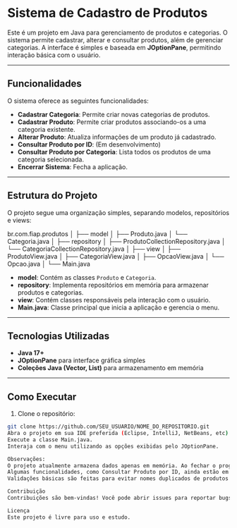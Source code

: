 # Sistema de Cadastro de Produtos

Este é um projeto em Java para gerenciamento de produtos e categorias. O sistema permite cadastrar, alterar e consultar produtos, além de gerenciar categorias. A interface é simples e baseada em **JOptionPane**, permitindo interação básica com o usuário.

---

## Funcionalidades

O sistema oferece as seguintes funcionalidades:

- **Cadastrar Categoria**: Permite criar novas categorias de produtos.
- **Cadastrar Produto**: Permite criar produtos associando-os a uma categoria existente.
- **Alterar Produto**: Atualiza informações de um produto já cadastrado.
- **Consultar Produto por ID**: (Em desenvolvimento)
- **Consultar Produto por Categoria**: Lista todos os produtos de uma categoria selecionada.
- **Encerrar Sistema**: Fecha a aplicação.

---

## Estrutura do Projeto

O projeto segue uma organização simples, separando modelos, repositórios e views:

br.com.fiap.produtos
│
├── model
│ ├── Produto.java
│ └── Categoria.java
│
├── repository
│ ├── ProdutoCollectionRepository.java
│ └── CategoriaCollectionRepository.java
│
├── view
│ ├── ProdutoView.java
│ ├── CategoriaView.java
│ ├── OpcaoView.java
│ └── Opcao.java
│
└── Main.java


- **model**: Contém as classes `Produto` e `Categoria`.
- **repository**: Implementa repositórios em memória para armazenar produtos e categorias.
- **view**: Contém classes responsáveis pela interação com o usuário.
- **Main.java**: Classe principal que inicia a aplicação e gerencia o menu.

---

## Tecnologias Utilizadas

- **Java 17+**
- **JOptionPane** para interface gráfica simples
- **Coleções Java (Vector, List)** para armazenamento em memória

---

## Como Executar

1. Clone o repositório:
```bash
git clone https://github.com/SEU_USUARIO/NOME_DO_REPOSITORIO.git
Abra o projeto em sua IDE preferida (Eclipse, IntelliJ, NetBeans, etc).
Execute a classe Main.java.
Interaja com o menu utilizando as opções exibidas pelo JOptionPane.

Observações:
O projeto atualmente armazena dados apenas em memória. Ao fechar o programa, todos os cadastros são perdidos.
Algumas funcionalidades, como Consultar Produto por ID, ainda estão em desenvolvimento.
Validações básicas são feitas para evitar nomes duplicados de produtos ou categorias.

Contribuição
Contribuições são bem-vindas! Você pode abrir issues para reportar bugs ou sugerir melhorias. Pull requests também são aceitos.

Licença
Este projeto é livre para uso e estudo.

